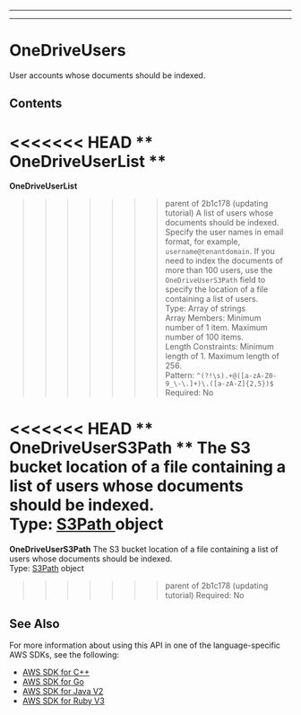 --------

--------

# OneDriveUsers<a name="API_OneDriveUsers"></a>

User accounts whose documents should be indexed\.

## Contents<a name="API_OneDriveUsers_Contents"></a>

<<<<<<< HEAD
 ** OneDriveUserList **   <a name="Kendra-Type-OneDriveUsers-OneDriveUserList"></a>
=======
 **OneDriveUserList**   <a name="Kendra-Type-OneDriveUsers-OneDriveUserList"></a>
>>>>>>> parent of 2b1c178 (updating tutorial)
A list of users whose documents should be indexed\. Specify the user names in email format, for example, `username@tenantdomain`\. If you need to index the documents of more than 100 users, use the `OneDriveUserS3Path` field to specify the location of a file containing a list of users\.  
Type: Array of strings  
Array Members: Minimum number of 1 item\. Maximum number of 100 items\.  
Length Constraints: Minimum length of 1\. Maximum length of 256\.  
Pattern: `^(?!\s).+@([a-zA-Z0-9_\-\.]+)\.([a-zA-Z]{2,5})$`   
Required: No

<<<<<<< HEAD
 ** OneDriveUserS3Path **   <a name="Kendra-Type-OneDriveUsers-OneDriveUserS3Path"></a>
The S3 bucket location of a file containing a list of users whose documents should be indexed\.  
Type: [ S3Path ](API_S3Path.md) object  
=======
 **OneDriveUserS3Path**   <a name="Kendra-Type-OneDriveUsers-OneDriveUserS3Path"></a>
The S3 bucket location of a file containing a list of users whose documents should be indexed\.  
Type: [S3Path](API_S3Path.md) object  
>>>>>>> parent of 2b1c178 (updating tutorial)
Required: No

## See Also<a name="API_OneDriveUsers_SeeAlso"></a>

For more information about using this API in one of the language\-specific AWS SDKs, see the following:
+  [ AWS SDK for C\+\+](https://docs.aws.amazon.com/goto/SdkForCpp/kendra-2019-02-03/OneDriveUsers) 
+  [ AWS SDK for Go](https://docs.aws.amazon.com/goto/SdkForGoV1/kendra-2019-02-03/OneDriveUsers) 
+  [ AWS SDK for Java V2](https://docs.aws.amazon.com/goto/SdkForJavaV2/kendra-2019-02-03/OneDriveUsers) 
+  [ AWS SDK for Ruby V3](https://docs.aws.amazon.com/goto/SdkForRubyV3/kendra-2019-02-03/OneDriveUsers) 